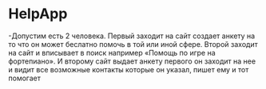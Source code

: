 # HelpApp
-Допустим есть 2 человека.
Первый заходит на сайт создает анкету на то что он может 
беслатно помочь в той или иной сфере.
Второй заходит на сайт и вписывает в поиск например «Помощь по игре на фортепиано».
И второму сайт выдает анкету первого он заходит на нее 
и видит все возможные контакты которые он указал, 
пишет ему и тот помогает